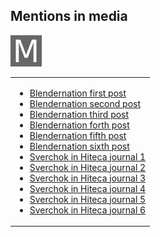 ## Mentions in media

<img src='images/media.png' />
<table class="sv_table">
  <tr>
    <td class="sv_table-elem">
<p><ul>
<li><a href="http://www.blendernation.com/2013/09/05/sverchok-add-on/">Blendernation first post</a></li>
<li><a href="http://www.blendernation.com/2013/11/01/sverchok-add-on-new-version-and-hangout-today/">Blendernation second post</a></li>

<li><a href="http://blendernation.com/2014/03/20/sverchok-modelling-in-the-real-world/">Blendernation third post</a></li>
<li><a href="http://www.blendernation.com/2014/03/28/music-rss-feed-in-blender/">Blendernation forth post</a></li>
<li><a href="http://www.blendernation.com/2014/04/23/embracing-the-art-of-parametric-creation-in-blender-with-sverchok/">Blendernation fifth post</a></li>
<li><a href="http://www.blendernation.com/2014/10/20/sverchok-demo-reel-2014/">Blendernation sixth post</a></li>

<li><a href="http://www.hiteca.ru/2013/10/sverchok.html">Sverchok in Hiteca journal 1</a></li>
<li><a href="http://www.hiteca.ru/2013/11/sverchok-lessons.html">Sverchok in Hiteca journal 2</a></li>
<li><a href="http://www.hiteca.ru/2014/03/blog-post_19.html">Sverchok in Hiteca journal 3</a></li>
<li><a href="http://www.hiteca.ru/2014/06/sverchok04.html">Sverchok in Hiteca journal 4</a></li>
<li><a href='http://www.hiteca.ru/2014/10/sverchok-amsterdam.html'>Sverchok in Hiteca journal 5</a></li>
<li><a href='http://www.hiteca.ru/2014/11/cgevent-sverchok.html'>Sverchok in Hiteca journal 6</a></li>

</ul></p>
</td>
</tr>
</table>